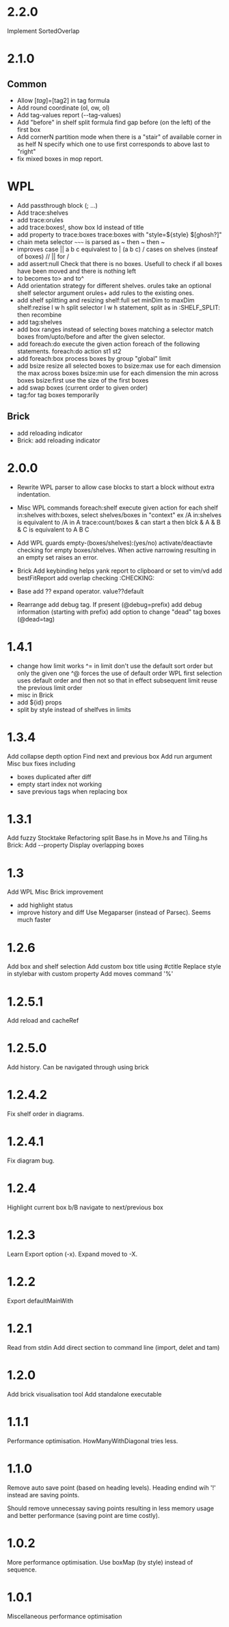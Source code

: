 # 2.2.0
Implement SortedOverlap
# 2.1.0
## Common
- Allow $[tag]=$[tag2] in tag formula
- Add round coordinate (ol, ow, ol)
- Add tag-values report (--tag-values)
- Add "before" in shelf split formula
   find gap before (on the left) of the first box
- Add cornerN partition mode
    when there is a "stair" of available corner in as helf
    N specify which one to use 
    first corresponds to above
    last to "right"
- fix mixed boxes in mop report.
# WPL
- Add passthrough block (; ...)
- Add trace:shelves
- add trace:orules
- add trace:boxes!, show box Id instead of title
- add property to trace:boxes
    trace:boxes with "style=${style} $[ghosh?]"
- chain meta selector 
   `~~~` is parsed as ~ then ~ then ~
- improves case
   || a b c equivalest to | (a b c)
   / cases on shelves (insteaf of boxes)
   // || for /
- add assert:null
Check that there is no boxes. Usefull to check if all boxes have been moved
and there is nothing left
- to becomes to> and to^
- Add orientation strategy for different shelves.
  orules take an optional shelf selector argument
  orules+ add rules to the existing ones.
- add shelf splitting and resizing 
   shelf:full  set minDim to maxDim
   shelf:rezise l w h
   split selector l w h statement, split as in :SHELF_SPLIT: then recombine
- add tag:shelves
- add box ranges
   instead of selecting boxes matching a selector
   match boxes from/upto/before and after the given selector.
- add foreach:do execute the given action foreach of the following statements.
   foreach:do action
         st1
         st2
- add foreach:box
  process boxes by group "global" limit
- add bsize resize all selected boxes to
    bsize:max use for each dimension the max across boxes
    bsize:min use for each dimension the min across boxes
    bsize:first use the size of the first boxes
- add swap  boxes (current order to given order)
- tag:for tag boxes temporarily
##  Brick
- add reloading indicator
- Brick: add reloading indicator
   
   



# 2.0.0
- Rewrite WPL parser to allow case blocks
to start a block without extra indentation.
  
-  Misc WPL commands
  foreach:shelf execute given action for each shelf
  in:shelves with:boxes, select shelves/boxes in "context"
  ex /A in:shelves is equivalent to /A in A
  trace:count/boxes
  & can start a then blck
     & A
     & B
     & C
    is equivalent to A B C
    
- Add WPL guards
   empty-(boxes/shelves):(yes/no) activate/deactiavte checking for empty boxes/shelves.
   When active narrowing resulting in an empty set raises an error.
- Brick
  Add keybinding helps
  yank report to clipboard or set to vim/vd
  add bestFitReport
  add overlap checking :CHECKING:

- Base
  add ?? expand operator. value??default

- Rearrange
  add debug tag. If present (@debug=prefix) add debug information (starting with prefix)
  add option to change "dead" tag boxes (@dead=tag)
   
# 1.4.1
- change how limit works
  ^= in limit don't use the default sort order but only the given one
  ^@ forces the use of default order
  WPL first selection uses default order and then not
    so that in effect subsequent limit reuse the previous limit order
- misc in Brick
- add ${id} props
- split by style instead of shelfves in limits

# 1.3.4
Add collapse depth option
Find next and previous box
Add run argument
Misc bux fixes including
- boxes duplicated after diff
- empty start index not working
- save previous tags when replacing box
# 1.3.1
Add fuzzy Stocktake
Refactoring split Base.hs in Move.hs and Tiling.hs
Brick: 
  Add --property
  Display overlapping boxes
# 1.3
Add WPL 
Misc Brick improvement 
- add highlight status
- improve history and diff
Use Megaparser (instead of Parsec).
Seems much faster
# 1.2.6
Add box and shelf selection
Add custom box title using #ctitle
Replace style in stylebar with custom property
Add moves command '%'
# 1.2.5.1
Add reload and cacheRef
# 1.2.5.0
Add history.
Can be navigated through using brick
# 1.2.4.2
Fix shelf order in diagrams.
# 1.2.4.1
Fix diagram bug.
# 1.2.4
Highlight current box
b/B navigate to next/previous box
# 1.2.3
Learn Export option (-x).
Expand moved to -X.
# 1.2.2
Export defaultMainWith
# 1.2.1
Read from stdin
Add direct section to command line (import, delet and tam)
# 1.2.0
Add brick visualisation tool
Add standalone executable

# 1.1.1
Performance optimisation.
HowManyWithDiagonal tries less.

# 1.1.0

Remove auto save point (based on heading levels).
Heading endind wih '!' instead are saving points.

Should remove unnecessay saving points resulting
in less memory usage and better performance
(saving point are time costly).

# 1.0.2

More performance optimisation.
Use boxMap (by style) instead of sequence.


# 1.0.1

Miscellaneous performance optimisation

